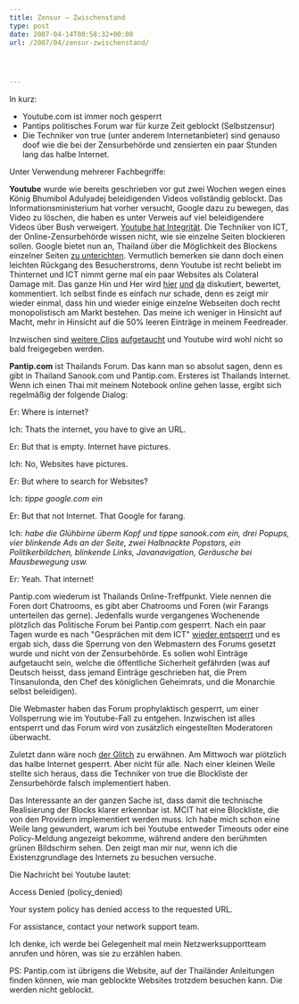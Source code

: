```yaml
---
title: Zensur – Zwischenstand
type: post
date: 2007-04-14T00:58:32+00:00
url: /2007/04/zensur-zwischenstand/




---
```

In kurz:

  * Youtube.com ist immer noch gesperrt
  * Pantips politisches Forum war für kurze Zeit geblockt (Selbstzensur)
  * Die Techniker von true (unter anderem Internetanbieter) sind genauso doof wie die bei der Zensurbehörde und zensierten ein paar Stunden lang das halbe Internet.

Unter Verwendung mehrerer Fachbegriffe:

**Youtube** wurde wie bereits geschrieben vor gut zwei Wochen wegen eines König Bhumibol Adulyadej beleidigenden Videos vollständig geblockt. Das Informationsministerium hat vorher versucht, Google dazu zu bewegen, das Video zu löschen, die haben es unter Verweis auf viel beleidigendere Videos über Bush verweigert. [Youtube hat Integrität][1]. Die Techniker von <span class="caps">ICT</span>, der Online-Zensurbehörde wissen nicht, wie sie einzelne Seiten blockieren sollen. Google bietet nun an, Thailand über die Möglichkeit des Blockens einzelner Seiten [zu unterichten][2]. Vermutlich bemerken sie dann doch einen leichten Rückgang des Besucherstroms, denn Youtube ist recht beliebt im Thinternet und <span class="caps">ICT</span> nimmt gerne mal ein paar Websites als Colateral Damage mit. Das ganze Hin und Her wird [hier][3] [und][4] [da][5] diskutiert, bewertet, kommentiert. Ich selbst finde es einfach nur schade, denn es zeigt mir wieder einmal, dass hin und wieder einige einzelne Webseiten doch recht monopolistisch am Markt bestehen. Das meine ich weniger in Hinsicht auf Macht, mehr in Hinsicht auf die 50% leeren Einträge in meinem Feedreader.

Inzwischen sind [weitere Clips][6] [aufgetaucht][7] und Youtube wird wohl nicht so bald freigegeben werden.

**Pantip.com** ist Thailands Forum. Das kann man so absolut sagen, denn es gibt in Thailand Sanook.com und Pantip.com. Ersteres ist Thailands Internet. Wenn ich einen Thai mit meinem Notebook online gehen lasse, ergibt sich regelmäßig der folgende Dialog:

Er: Where is internet?

Ich: Thats the internet, you have to give an <span class="caps">URL</span>.

Er: But that is empty. Internet have pictures.

Ich: No, Websites have pictures.

Er: But where to search for Websites?

Ich: _tippe google.com ein_

Er: But that not Internet. That Google for farang.

Ich: _habe die Glühbirne überm Kopf und tippe sanook.com ein, drei Popups, vier blinkende Ads an der Seite, zwei Halbnackte Popstars, ein Politikerbildchen, blinkende Links, Javanavigation, Geräusche bei Mausbewegung usw._

Er: Yeah. That internet!

Pantip.com wiederum ist Thailands Online-Treffpunkt. Viele nennen die Foren dort Chatrooms, es gibt aber Chatrooms und Foren (wir Farangs unterteilen das gerne). Jedenfalls wurde vergangenes Wochenende plötzlich das Politische Forum bei Pantip.com gesperrt. Nach ein paar Tagen wurde es nach "Gesprächen mit dem ICT" [wieder entsperrt][8] und es ergab sich, dass die Sperrung von den Webmastern des Forums gesetzt wurde und nicht von der Zensurbehörde. Es sollen wohl Einträge aufgetaucht sein, welche die öffentliche Sicherheit gefährden (was auf Deutsch heisst, dass jemand Einträge geschrieben hat, die Prem Tinsanulonda, den Chef des königlichen Geheimrats, und die Monarchie selbst beleidigen).

Die Webmaster haben das Forum prophylaktisch gesperrt, um einer Vollsperrung wie im Youtube-Fall zu entgehen. Inzwischen ist alles entsperrt und das Forum wird von zusätzlich eingestellten Moderatoren überwacht.

Zuletzt dann wäre noch [der Glitch][9] zu erwähnen. Am Mittwoch war plötzlich das halbe Internet gesperrt. Aber nicht für alle. Nach einer kleinen Weile stellte sich heraus, dass die Techniker von true die Blockliste der Zensurbehörde falsch implementiert haben.

Das Interessante an der ganzen Sache ist, dass damit die technische Realisierung der Blocks klarer erkennbar ist. <span class="caps">MCIT</span> hat eine Blockliste, die von den Providern implementiert werden muss. Ich habe mich schon eine Weile lang gewundert, warum ich bei Youtube entweder Timeouts oder eine Policy-Meldung angezeigt bekomme, während andere den berühmten grünen Bildschirm sehen. Den zeigt man mir nur, wenn ich die Existenzgrundlage des Internets zu besuchen versuche.

Die Nachricht bei Youtube lautet:

Access Denied (policy_denied)

Your system policy has denied access to the requested <span class="caps">URL</span>.

For assistance, contact your network support team.

Ich denke, ich werde bei Gelegenheit mal mein Netzwerksupportteam anrufen und hören, was sie zu erzählen haben.

PS: Pantip.com ist übrigens die Website, auf der Thailänder Anleitungen finden können, wie man geblockte Websites trotzdem besuchen kann. Die werden nicht geblockt.

 [1]: http://www.nationmultimedia.com/breakingnews/read.php?newsid=30031358
 [2]: http://www.nationmultimedia.com/2007/04/07/headlines/headlines_30031359.php
 [3]: http://www.nationmultimedia.com/breakingnews/read.php?newsid=30031286
 [4]: http://www.nationmultimedia.com/2007/04/10/letters/letters_30031535.php
 [5]: http://www.nationmultimedia.com/2007/04/10/opinion/opinion_30031536.php
 [6]: http://www.bangkokpost.com/breaking_news/breakingnews.php?id=117925
 [7]: http://www.redorbit.com/news/technology/899778/thailand_commentator_views_youtube_clips_as_hate_speech/index.html?source=r_technology
 [8]: http://www.asiamedia.ucla.edu/article.asp?parentid=67513
 [9]: http://www.seapabkk.org/newdesign/alertsdetail.php?No=647

